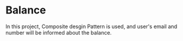 # Balance
In this project, Composite desgin Pattern is used, and user's email and number will be informed about the balance.
